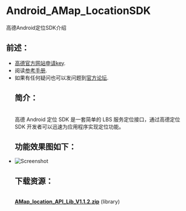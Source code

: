 Android_AMap_LocationSDK
========================

高德Android定位SDK介绍
<br /><h2>前述：</h2> 
- [高德官方网站申请key](http://id.amap.com/?ref=http%3A%2F%2Fapi.amap.com%2Fkey%2F).
- 阅读[参考手册](http://api.amap.com/Public/reference/LocSDK/).
- 如果有任何疑问也可以发问题到[官方论坛](http://bbs.amap.com/forum.php?gid=1).
<br /><h2> 简介：</h2>
<br />高德 Android 定位 SDK 是一套简单的 LBS 服务定位接口，通过高德定位 SDK 开发者可以迅速为应用程序实现定位功能。
<br /><h2>功能效果图如下：</h2>
* ![Screenshot](https://raw.githubusercontent.com/amapapi/Android_AMap_LocationSDK/master/%E5%AE%9A%E4%BD%8D%E5%9B%BE%E7%89%87.jpg)
<br /> <h2>下载资源：</h2>
<br />**[AMap_location_API_Lib_V1.1.2.zip](http://developer.amap.com/wp-content/uploads/2014/06/AMap_location_API_Lib_V1.1.2.zip)** (library)

